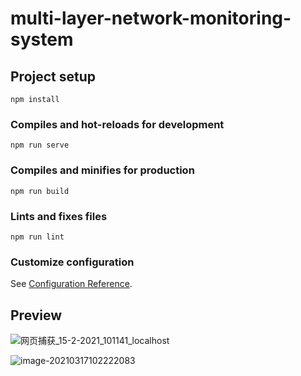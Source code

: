 # multi-layer-network-monitoring-system

## Project setup
```
npm install
```

### Compiles and hot-reloads for development
```
npm run serve
```

### Compiles and minifies for production
```
npm run build
```

### Lints and fixes files
```
npm run lint
```

### Customize configuration
See [Configuration Reference](https://cli.vuejs.org/config/).

## Preview

![网页捕获_15-2-2021_101141_localhost](https://gitee.com/hanmengnan/images-of-notes/raw/master/notes/%E7%BD%91%E9%A1%B5%E6%8D%95%E8%8E%B7_15-2-2021_101141_localhost.jpeg)

![image-20210317102222083](https://gitee.com/hanmengnan/images-of-notes/raw/master/notes/image-20210317102222083.png)